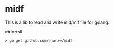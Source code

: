 # midf
This is a lib to read and write mid/mif file for golang.

##Install 

    > go get github.com/enorzw/midf
